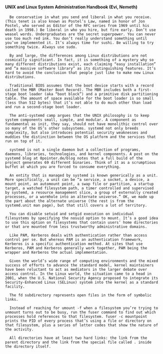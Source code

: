 #### UNIX and Linux System Administration Handbook (Evi, Nemeth)
      Be conservative in what you send and liberal in what you receive. (This tenet is also known as Postel’s Law, named in honor of Jon Postel, who served as Editor of the RFC series from 1969 until his death in 1998.) Be liberal in who you hire, but fire early. Don’t use weasel words. Undergraduates are the secret superpower. You can never use too much red ink. You don’t really understand something until you’ve implemented it. It’s always time for sushi. Be willing to try something twice. Always use sudo.

      By and large, the differences among Linux distributions are not cosmically significant. In fact, it is something of a mystery why so many different distributions exist, each claiming “easy installation” and “a massive software library” as its distinguishing features. It’s hard to avoid the conclusion that people just like to make new Linux distributions.

      Traditional BIOS assumes that the boot device starts with a record called the MBR (Master Boot Record). The MBR includes both a first-stage boot loader (aka “boot block”) and a primitive disk partitioning table. The amount of space available for the boot loader is so small (less than 512 bytes) that it’s not able to do much other than load and run a second-stage boot loader.

      The anti-systemd camp argues that the UNIX philosophy is to keep system components small, simple, and modular. A component as fundamental as init, they say, should not have monolithic control over so many of the OS’s other subsystems. systemd not only breeds complexity, but also introduces potential security weaknesses and muddies the distinction between the OS platform and the services that run on top of it.

      systemd is not a single daemon but a collection of programs, daemons, libraries, technologies, and kernel components. A post on the systemd blog at 0pointer.de/blog notes that a full build of the project generates 69 different binaries. Think of it as a scrumptious buffet at which you are forced to consume everything.

      An entity that is managed by systemd is known generically as a unit. More specifically, a unit can be “a service, a socket, a device, a mount point, an automount point, a swap file or partition, a startup target, a watched filesystem path, a timer controlled and supervised by systemd, a resource management slice, a group of externally created processes, or a wormhole into an alternate universe.” OK, we made up the part about the alternate universe (the rest is from the systemd.unit man page), but that still covers a lot of territory.

      You can disable setuid and setgid execution on individual filesystems by specifying the nosuid option to mount. It’s a good idea to use this option on filesystems that contain users’ home directories or that are mounted from less trustworthy administrative domains.

      Like PAM, Kerberos deals with authentication rather than access control per se. But whereas PAM is an authentication framework, Kerberos is a specific authentication method. At sites that use Kerberos, PAM and Kerberos generally work together, PAM being the wrapper and Kerberos the actual implementation.

      Given the world’s wide range of computing environments and the mixed success of efforts to advance the standard model, kernel maintainers have been reluctant to act as mediators in the larger debate over access control. In the Linux world, the situation came to a head in 2001, when the U.S. National Security Agency proposed to integrate its Security-Enhanced Linux (SELinux) system into the kernel as a standard facility.

      The fd subdirectory represents open files in the form of symbolic links.

      Instead of reaching for umount -f when a filesystem you’re trying to unmount turns out to be busy, run the fuser command to find out which processes hold references to that filesystem. fuser -c mountpoint prints the PID of every process that’s using a file or directory on that filesystem, plus a series of letter codes that show the nature of the activity.

      All directories have at least two hard links: the link from the parent directory and the link from the special file called . inside the directory itself.

